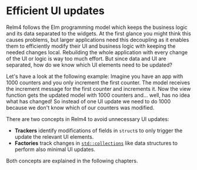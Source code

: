 # Efficient UI updates

Relm4 follows the Elm programming model which keeps the business logic and its data separated to the widgets. At the first glance you might think this causes problems, but larger applications need this decoupling as it enables them to efficiently modify their UI and business logic with keeping the needed changes local. Rebuilding the whole application with every change of the UI or logic is way too much effort. But since data and UI are separated, how do we know which UI elements need to be updated?

Let's have a look at the following example: Imagine you have an app with 1000 counters and you only increment the first counter. The model receives the increment message for the first counter and increments it. Now the view function gets the updated model with 1000 counters and… well, has no idea what has changed! So instead of one UI update we need to do 1000 because we don't know which of our counters was modified.

There are two concepts in Relm4 to avoid unnecessary UI updates:

+ **Trackers** identify modifications of fields in `struct`s to only trigger the update the relevant UI elements.
+ **Factories** track changes in [`std::collections`](https://doc.rust-lang.org/std/collections/index.html) like data structures to perform also minimal UI updates.

Both concepts are explained in the following chapters.
